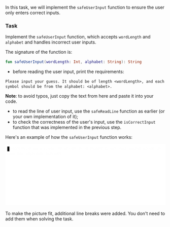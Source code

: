In this task, we will implement the `safeUserInput` function to ensure the user only enters correct inputs.

### Task

Implement the `safeUserInput` function,
which accepts `wordLength` and `alphabet`
and handles incorrect user inputs.

<div class="hint" title="Push me to see the new signature of the safeUserInput function">

The signature of the function is:
```kotlin
fun safeUserInput(wordLength: Int, alphabet: String): String
```
</div>

- before reading the user input, print the requirements:

```text
Please input your guess. It should be of length <wordLength>, and each symbol should be from the alphabet: <alphabet>.
```

**Note**: to avoid typos, just copy the text from here and paste it into your code.

- to read the line of user input, use the `safeReadLine` function as earlier (or your own implementation of it);
- to check the correctness of the user's input, use the `isCorrectInput` function that was implemented in the previous step.

Here's an example of how the `safeUserInput` function works:

![The safeUserInput example](../../utils/src/main/resources/images/part1/warmup/safe_user_input.gif "The safeUserInput example")

To make the picture fit, additional line breaks were added.
You don't need to add them when solving the task.
